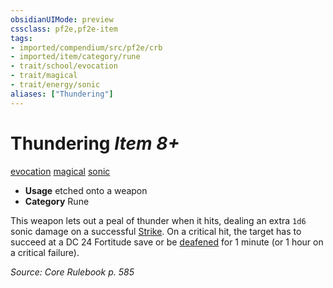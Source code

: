 ```yaml
---
obsidianUIMode: preview
cssclass: pf2e,pf2e-item
tags:
- imported/compendium/src/pf2e/crb
- imported/item/category/rune
- trait/school/evocation
- trait/magical
- trait/energy/sonic
aliases: ["Thundering"]
---
```

# Thundering *Item 8+*  
[evocation](evocation.md)  [magical](magical.md)  [sonic](sonic.md)  

- **Usage** etched onto a weapon
- **Category** Rune

This weapon lets out a peal of thunder when it hits, dealing an extra `1d6` sonic damage on a successful [Strike](strike.md). On a critical hit, the target has to succeed at a DC 24 Fortitude save or be [deafened](conditions.md#Deafened) for 1 minute (or 1 hour on a critical failure).

*Source: Core Rulebook p. 585*